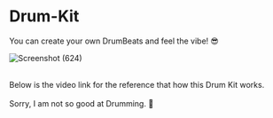 # Drum-Kit

You can create your own DrumBeats and feel the vibe! 😎

![Screenshot (624)](https://user-images.githubusercontent.com/77673095/204080602-3b42f023-79b6-40a7-a79a-6809aa9b0d0e.png)

<br>
Below is the video link for the reference that how this Drum Kit works. 

<br>


<!-- https://user-images.githubusercontent.com/77673095/206006686-826b3972-5a16-4028-9074-2d2f84ff22bd.mp4 -->
<br>
Sorry, I am not so good at Drumming. 🤧
